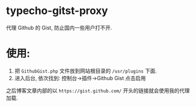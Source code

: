 # typecho-gitst-proxy
代理 Github 的 Gist, 防止国内一些用户打不开.

# 使用:

1. 把 `GithubGist.php` 文件放到网站根目录的 `/usr/plugins` 下面.
2. 进入后台, 依次找到: 控制台->插件->Github Gist 点击启用

之后博客文章内部的以 `https://gist.github.com/` 开头的链接就会使用我的代理加载.
